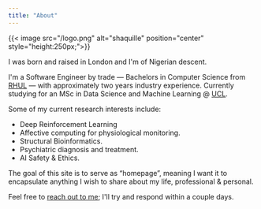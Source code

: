 ```yaml
---
title: "About"
---
```


{{< image src="/logo.png" alt="shaquille" position="center" style="height:250px;">}}

I was born and raised in London and I'm of Nigerian descent.

I'm a Software Engineer by trade — Bachelors in Computer Science from [RHUL]("https://cs.rhul.ac.uk/") —  with approximately two years industry experience.  Currently studying for an MSc in Data Science and Machine Learning @ [UCL]("http://www.cs.ucl.ac.uk/current_students/specialist_msc_programmes/msc_dsml/").

Some of my current research interests include: 

- Deep Reinforcement Learning
- Affective computing for physiological monitoring.
- Structural Bioinformatics.
- Psychiatric diagnosis and treatment.
- AI Safety & Ethics.

The goal of this site is to serve as “homepage”, meaning I want it to encapsulate anything I wish to share about my life, professional & personal.

Feel free to [reach out to me][1]; I'll try and respond within a couple days.

[1]:	mailto:aq@momoh.sh
